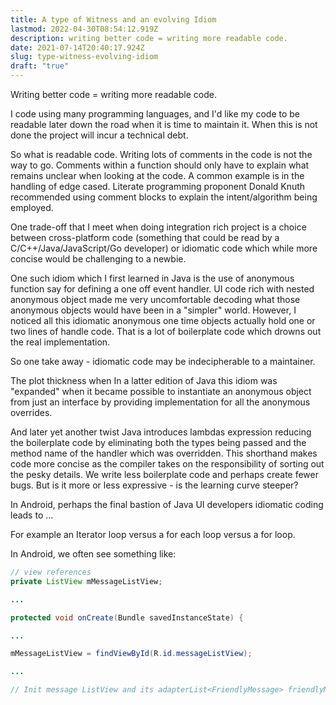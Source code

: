 ```yaml
---
title: A type of Witness and an evolving Idiom
lastmod: 2022-04-30T08:54:12.919Z
description: writing better code = writing more readable code.
date: 2021-07-14T20:40:17.924Z
slug: type-witness-evolving-idiom
draft: "true"
---
```



Writing better code = writing more readable code.

I code using many programming languages, and I'd like my code to be readable later down the road when it is time to maintain it. When this is not done the project will incur a technical debt.

So what is readable code. Writing lots of comments in the code is not the way to go. Comments within a function should only have to explain what remains unclear when looking at the code. A common example is in the handling of edge cased. Literate programming proponent Donald Knuth recommended using comment blocks to explain the intent/algorithm being employed.

One trade-off that I meet when doing integration rich project is a choice between cross-platform code (something that could be read by a C/C++/Java/JavaScript/Go developer) or idiomatic code which while more concise would be challenging to a newbie.

One such idiom which I first learned in Java is the use of anonymous function say for defining a one off event handler. UI code rich with nested anonymous object made me very uncomfortable decoding what those anonymous objects would have been in a "simpler" world.  However, I noticed all this idiomatic anonymous one time objects actually hold one or two lines of handle code. That is a lot of boilerplate code which drowns out the real implementation.

So one take away - idiomatic code may be indecipherable to a maintainer. 

The plot thickness when In a latter edition of Java this idiom was "expanded" when it became possible to instantiate an anonymous object from just an interface by providing implementation for all the anonymous overrides.

And later yet another twist Java introduces lambdas expression reducing the boilerplate code by eliminating both the types being passed and the method name of the handler which was overridden.  This shorthand makes code more concise as the compiler takes on the responsibility of sorting out the pesky details. We write less boilerplate code and perhaps create fewer bugs. But is it more or less expressive - is the learning curve steeper?

In Android, perhaps the final bastion of Java UI developers idiomatic coding leads to ...

For example an Iterator loop versus a for each loop versus a for loop.

In Android, we often see something like:

```Java
// view references
private ListView mMessageListView;

...

protected void onCreate(Bundle savedInstanceState) {

...

mMessageListView = findViewById(R.id.messageListView);

...

// Init message ListView and its adapterList<FriendlyMessage> friendlyMessages = new ArrayList<>();mMessageAdapter = new MessageAdapter(this, R.layout.item_message, friendlyMessages);mMessageListView.setAdapter(mMessageAdapter);
```

